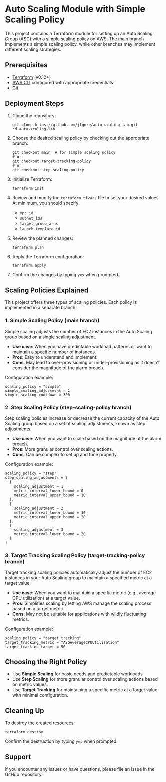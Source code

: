 # Auto Scaling Module with Simple Scaling Policy

This project contains a Terraform module for setting up an Auto Scaling Group (ASG) with a simple scaling policy on AWS. The main branch implements a simple scaling policy, while other branches may implement different scaling strategies.

## Prerequisites

- [Terraform](https://www.terraform.io/downloads.html) (v0.12+)
- [AWS CLI](https://aws.amazon.com/cli/) configured with appropriate credentials
- [Git](https://git-scm.com/downloads)

## Deployment Steps

1. Clone the repository:
   ```
   git clone https://github.com/jlgore/auto-scaling-lab.git
   cd auto-scaling-lab
   ```

2. Choose the desired scaling policy by checking out the appropriate branch:
   ```
   git checkout main  # for simple scaling policy
   # or
   git checkout target-tracking-policy
   # or
   git checkout step-scaling-policy
   ```

3. Initialize Terraform:
   ```
   terraform init
   ```

4. Review and modify the `terraform.tfvars` file to set your desired values. At minimum, you should specify:
   - `vpc_id`
   - `subnet_ids`
   - `target_group_arns`
   - `launch_template_id`

5. Review the planned changes:
   ```
   terraform plan
   ```

6. Apply the Terraform configuration:
   ```
   terraform apply
   ```

7. Confirm the changes by typing `yes` when prompted.

## Scaling Policies Explained

This project offers three types of scaling policies. Each policy is implemented in a separate branch:

### 1. Simple Scaling Policy (main branch)

Simple scaling adjusts the number of EC2 instances in the Auto Scaling group based on a single scaling adjustment.

- **Use case**: When you have predictable workload patterns or want to maintain a specific number of instances.
- **Pros**: Easy to understand and implement.
- **Cons**: May lead to over-provisioning or under-provisioning as it doesn't consider the magnitude of the alarm breach.

Configuration example:
```hcl
scaling_policy = "simple"
simple_scaling_adjustment = 1
simple_scaling_cooldown = 300
```

### 2. Step Scaling Policy (step-scaling-policy branch)

Step scaling policies increase or decrease the current capacity of the Auto Scaling group based on a set of scaling adjustments, known as step adjustments.

- **Use case**: When you want to scale based on the magnitude of the alarm breach.
- **Pros**: More granular control over scaling actions.
- **Cons**: Can be complex to set up and tune properly.

Configuration example:
```hcl
scaling_policy = "step"
step_scaling_adjustments = [
  {
    scaling_adjustment = 1
    metric_interval_lower_bound = 0
    metric_interval_upper_bound = 10
  },
  {
    scaling_adjustment = 2
    metric_interval_lower_bound = 10
    metric_interval_upper_bound = 20
  },
  {
    scaling_adjustment = 3
    metric_interval_lower_bound = 20
  }
]
```

### 3. Target Tracking Scaling Policy (target-tracking-policy branch)

Target tracking scaling policies automatically adjust the number of EC2 instances in your Auto Scaling group to maintain a specified metric at a target value.

- **Use case**: When you want to maintain a specific metric (e.g., average CPU utilization) at a target value.
- **Pros**: Simplifies scaling by letting AWS manage the scaling process based on a target metric.
- **Cons**: May not be suitable for applications with wildly fluctuating metrics.

Configuration example:
```hcl
scaling_policy = "target_tracking"
target_tracking_metric = "ASGAverageCPUUtilization"
target_tracking_target = 50
```

## Choosing the Right Policy

- Use **Simple Scaling** for basic needs and predictable workloads.
- Use **Step Scaling** for more granular control over scaling actions based on metric values.
- Use **Target Tracking** for maintaining a specific metric at a target value with minimal configuration.

## Cleaning Up

To destroy the created resources:

```
terraform destroy
```

Confirm the destruction by typing `yes` when prompted.

## Support

If you encounter any issues or have questions, please file an issue in the GitHub repository.